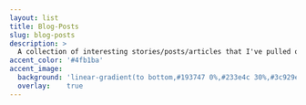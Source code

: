 ```yaml
---
layout: list
title: Blog-Posts
slug: blog-posts
description: >
  A collection of interesting stories/posts/articles that I've pulled out from the Internet.
accent_color: '#4fb1ba'
accent_image:
  background: 'linear-gradient(to bottom,#193747 0%,#233e4c 30%,#3c929e 50%,#d5d5d4 70%,#cdccc8 100%)'
  overlay:    true  
---
```

